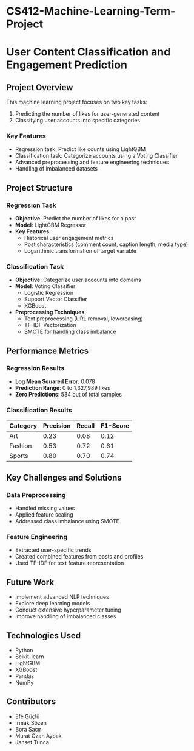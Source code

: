 # CS412-Machine-Learning-Term-Project


# User Content Classification and Engagement Prediction

## Project Overview

This machine learning project focuses on two key tasks:
1. Predicting the number of likes for user-generated content
2. Classifying user accounts into specific categories

### Key Features
- Regression task: Predict like counts using LightGBM
- Classification task: Categorize accounts using a Voting Classifier
- Advanced preprocessing and feature engineering techniques
- Handling of imbalanced datasets

## Project Structure

### Regression Task
- **Objective**: Predict the number of likes for a post
- **Model**: LightGBM Regressor
- **Key Features**:
  - Historical user engagement metrics
  - Post characteristics (comment count, caption length, media type)
  - Logarithmic transformation of target variable

### Classification Task
- **Objective**: Categorize user accounts into domains
- **Model**: Voting Classifier
  - Logistic Regression
  - Support Vector Classifier
  - XGBoost
- **Preprocessing Techniques**:
  - Text preprocessing (URL removal, lowercasing)
  - TF-IDF Vectorization
  - SMOTE for handling class imbalance

## Performance Metrics

### Regression Results
- **Log Mean Squared Error**: 0.078
- **Prediction Range**: 0 to 1,327,989 likes
- **Zero Predictions**: 534 out of total samples

### Classification Results
| Category | Precision | Recall | F1-Score |
|----------|-----------|--------|----------|
| Art | 0.23 | 0.08 | 0.12 |
| Fashion | 0.53 | 0.72 | 0.61 |
| Sports | 0.80 | 0.70 | 0.74 |

## Key Challenges and Solutions

### Data Preprocessing
- Handled missing values
- Applied feature scaling
- Addressed class imbalance using SMOTE

### Feature Engineering
- Extracted user-specific trends
- Created combined features from posts and profiles
- Used TF-IDF for text feature representation

## Future Work
- Implement advanced NLP techniques
- Explore deep learning models
- Conduct extensive hyperparameter tuning
- Improve handling of imbalanced classes

## Technologies Used
- Python
- Scikit-learn
- LightGBM
- XGBoost
- Pandas
- NumPy


## Contributors
- Efe Güçlü
- Irmak Sözen
- Bora Sacır
- Murat Ozan Aybak
- Janset Tunca
